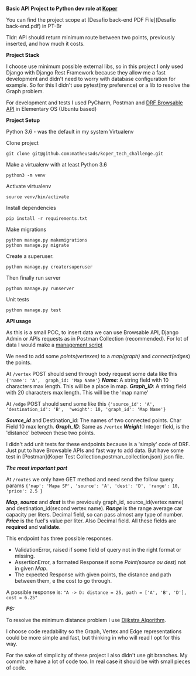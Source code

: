 **Basic API Project to Python dev role at [Koper](https://koper.com.br/)**

You can find the project scope at [Desafio back-end PDF File](Desafio back-end.pdf) in PT-Br

Tldr: API should return minimum route between two points, previously inserted, and how much it costs.


**Project Stack**

I choose use minimum possible external libs, so in this project I only used Django with Django Rest Framework 
because they allow me a fast development and didn't need to worry with database configuration for example. 
So for this I didn't use pytest(my preference) or a lib to resolve the Graph problem.

For development and tests I used PyCharm, Postman and [DRF Browsable API](https://restframework.herokuapp.com/) 
in Elementary OS (Ubuntu based)


**Project Setup**

Python 3.6 - was the default in my system
Virtualenv

Clone project
```
git clone git@github.com:matheusads/koper_tech_challenge.git
```

Make a virtualenv with at least Python 3.6
```
python3 -m venv
```

Activate virtualenv
```
source venv/bin/activate
```

Install dependencies
```
pip install -r requirements.txt
```
Make migrations
```
python manage.py makemigrations
python manage.py migrate
```
Create a superuser.
```
python manage.py creatersuperuser
```
Then finally run server
```
python manage.py runserver
```

Unit tests
```
python manage.py test
```

**API usage**

As this is a small POC, to insert data we can use Browsable API, Django Admin or APIs 
requests as in Postman Collection (recommended). For lot of data I would make a [management script](https://docs.djangoproject.com/en/3.1/howto/custom-management-commands/)  

We need to add some _points(vertexes)_ to a _map(graph)_ and _connect(edges_) the points.

At ``/vertex`` POST should send through body request some data like this `{'name': 'A', 
                                                                            graph_id: 'Map Name'}`
**_Name_**: A string field with 10 characters max length. This will be a place in map. 
_**Graph_ID**_: A string field with 20 characters max length. This will be the 'map name'

At ``/edge`` POST should send some like this `{'source_id': 'A', 'destination_id': 'B', 
                                                'weight': 10, 'graph_id': 'Map Name'}`    

**_Source_id_** and Destination_id: The names of two connected points. Char Field 10 max length.
**_Graph_ID_**: Same as `/vertex`
**_Weight_**: Integer field, is the 'distance' between these two points.

I didn't add unit tests for these endpoints because is a 'simply' code of DRF. Just put to have Browsable APIs
and fast way to add data. But have some test in [Postman](Koper Test Collection.postman_collection.json) json file.

**_The most important part_**

At ``/routes`` we only have GET method and need send the follow query params
`{'map': 'Mapa SP', 'source': 'A', 'dest': 'D', 'range': 10, 'price': 2.5 }`

**_Map_**, **_source_** and **_dest_** is the previously graph_id, source_id(vertex name) and destination_id(second vertex name).
**_Range_** is the range average car capacity per liters. Decimal field, so can pass almost any type of number.   
**_Price_** is the fuel's value per liter. Also Decimal field.
All these fields are **required** and **validate**.

This endpoint has three possible responses.
- ValidationError, raised if some field of query not in the right format or missing.
- AssertionError, a formated Response if some _Point(source ou dest)_ not in given _Map_.
- The expected Response with given points, the distance and path between them, e the cost to go through.
 
A possible response is:
``"A -> D: distance = 25, path = ['A', 'B', 'D'], cost = 6.25"``

**_PS:_**

To resolve the minimum distance problem I use [Dijkstra Algorithm](https://en.wikipedia.org/wiki/Dijkstra%27s_algorithm).

I choose code readability so the Graph, Vertex and Edge representations could be more simple and fast,
but thinking in who will read I opt for this way.

For the sake of simplicity of these project I also didn't use git branches.
My commit are have a lot of code too. In real case it should be with small pieces of code.

